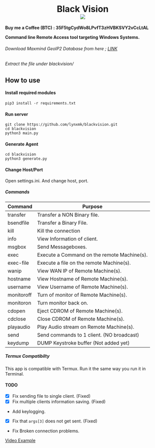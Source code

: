 <h1 align="center">
  Black Vision<br>
  <img src="https://github.com/lynxmk/blackvision/blob/master/example.gif">
</h1>


**Buy me a Coffee (BTC) : 35F5tgCydWo8LPvfT3zHVBKSVY2vCcLtAL**

**Command line Remote Access tool targeting Windows Systems.**

###### Download Maxmind GeoIP2 Database from here ; [LINK](https://dev.maxmind.com/geoip/geoip2/geolite2/)
###### Extract the file under blackvision/
## How to use 

#### Install required modules
```
pip3 install -r requirements.txt
```
#### Run server 
```
git clone https://github.com/lynxmk/blackvision.git
cd blackvision
python3 main.py
```

#### Generate Agent 
```
cd blackvision
python3 generate.py
```

#### Change Host/Port
Open settings.ini. And change host, port.
##### Commands
Command | Purpose
---|---
transfer | Transfer a NON Binary file.
bsendfile | Transfer a Binary File.
kill | Kill the connection
info | View Information of client.
msgbox | Send Messageboxes.
exec | Execute a Command on the remote Machine(s).
exec-file | Execute a file on the remote Machine(s).
wanip | View WAN IP of Remote Machine(s).
hostname | View Hostname of Remote Machine(s).
username | View Username of Remote Machine(s).
monitoroff | Turn of monitor of Remote Machine(s).
monitoron | Turn monitor back on.
cdopen | Eject CDROM of Remote Machine(s).
cdclose | Close CDROM of Remote Machine(s).
playaudio | Play Audio stream on Remote Machine(s).
send | Send commands to 1 client. (NO broadcast)
keydump | DUMP Keystroke buffer (Not added yet)

##### Termux Compatibilty
This app is compatible with Termux. Run it the same way you run it in Terminal.

#### TODO
- [x] Fix sending file to single client. (Fixed)
- [x] Fix multiple clients information saving. (Fixed)
- Add keylogging.
- [x] Fix that `args[3]` does not get sent. (Fixed)
- Fix Broken connection problems.

[Video Example](https://youtu.be/sxfEDJGn-6A)
